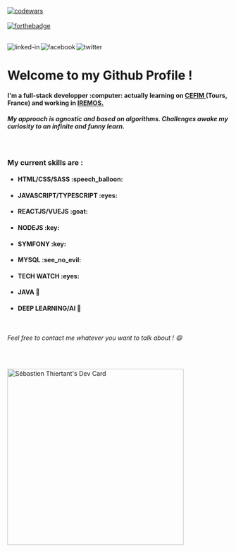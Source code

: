 [![codewars](https://www.codewars.com/users/sebthiertant/badges/micro)](https://www.codewars.com/)
<br><br>
[![forthebadge](https://forthebadge.com/images/badges/60-percent-of-the-time-works-every-time.svg)](https://forthebadge.com)
<br>
<br>

[<img align="left" alt="linked-in" src="https://img.shields.io/badge/linkedin-%230077B5.svg?&style=for-the-badge&logo=linkedin&logoColor=white" />](https://www.linkedin.com/in/s%C3%A9bastien-thiertant-715751bb/)
[<img align="left" alt="facebook" src="https://img.shields.io/badge/facebook-%231877F2.svg?&style=for-the-badge&logo=facebook&logoColor=white" />](https://www.facebook.com/sebastien.thiertant)
[<img align="left" alt="twitter" src="https://img.shields.io/badge/twitter-%231DA1F2.svg?&style=for-the-badge&logo=twitter&logoColor=white" />](https://twitter.com/SebThiertant)

<br>


<h1>Welcome to my Github Profile !</h1>
<h4>I'm a full-stack developper :computer: actually learning on <a href="https://www.cefim.eu/" target="_blank"> CEFIM </a>(Tours, France) and working in <a href="https://www.linkedin.com/company/iremos-sas/mycompany/" target="_blank" > IREMOS.</a></h4>
<h5>My approach is agnostic and based on algorithms. Challenges awake my curiosity to an infinite and funny learn.</h5>
<br>

<h3> My current skills are : </h3>

- <h4>HTML/CSS/SASS :speech_balloon:</h4>
- <h4>JAVASCRIPT/TYPESCRIPT :eyes:</h4>
- <h4>REACTJS/VUEJS :goat:</h4>
- <h4>NODEJS :key:</h4>
- <h4>SYMFONY :key:</h4>
- <h4>MYSQL :see_no_evil:</h4>
- <h4>TECH WATCH :eyes:</h4>
- <h4>JAVA 🎺</h4>
- <h4>DEEP LEARNING/AI 🐍</h4>

<br>

<em>Feel free to contact me whatever you want to talk about ! :smile:</em>

<br>
<br>

<a href="https://app.daily.dev/SebThiertant"><img src="https://api.daily.dev/devcards/3ece8d05ee7749c48d365da313833f53.png?r=zs9" width="400" alt="Sébastien Thiertant's Dev Card"/></a>
